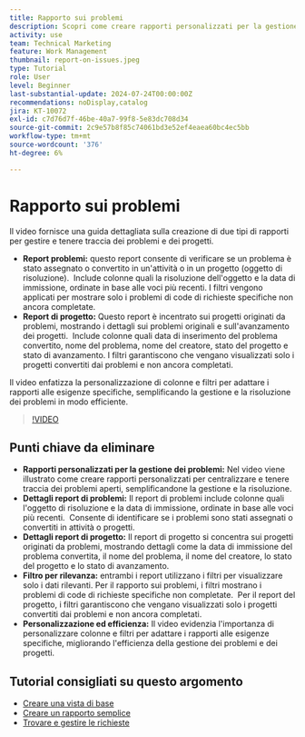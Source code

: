 ```yaml
---
title: Rapporto sui problemi
description: Scopri come creare rapporti personalizzati per la gestione dei problemi e dei progetti, incluso come centralizzare e tenere traccia dei problemi aperti, personalizzare colonne e filtri e ottimizzare la gestione di progetti e problemi.
activity: use
team: Technical Marketing
feature: Work Management
thumbnail: report-on-issues.jpeg
type: Tutorial
role: User
level: Beginner
last-substantial-update: 2024-07-24T00:00:00Z
recommendations: noDisplay,catalog
jira: KT-10072
exl-id: c7d76d7f-46be-40a7-99f8-5e83dc708d34
source-git-commit: 2c9e57b8f85c74061bd3e52ef4eaea60bc4ec5bb
workflow-type: tm+mt
source-wordcount: '376'
ht-degree: 6%

---
```


# Rapporto sui problemi

Il video fornisce una guida dettagliata sulla creazione di due tipi di rapporti per gestire e tenere traccia dei problemi e dei progetti. &#x200B;

* **Report problemi:** questo report consente di verificare se un problema è stato assegnato o convertito in un&#39;attività o in un progetto (oggetto di risoluzione). &#x200B; Include colonne quali la risoluzione dell&#39;oggetto e la data di immissione, ordinate in base alle voci più recenti. I filtri vengono applicati per mostrare solo i problemi di code di richieste specifiche non ancora completate. &#x200B;
* **Report di progetto:** Questo report è incentrato sui progetti originati da problemi, mostrando i dettagli sui problemi originali e sull&#39;avanzamento dei progetti. &#x200B; Include colonne quali data di inserimento del problema convertito, nome del problema, nome del creatore, stato del progetto e stato di avanzamento. I filtri garantiscono che vengano visualizzati solo i progetti convertiti dai problemi e non ancora completati. &#x200B;

Il video enfatizza la personalizzazione di colonne e filtri per adattare i rapporti alle esigenze specifiche, semplificando la gestione e la risoluzione dei problemi in modo efficiente. &#x200B;


>[!VIDEO](https://video.tv.adobe.com/v/3432002/?quality=12&learn=on&enablevpops)

## Punti chiave da eliminare

* **Rapporti personalizzati per la gestione dei problemi:** Nel video viene illustrato come creare rapporti personalizzati per centralizzare e tenere traccia dei problemi aperti, semplificandone la gestione e la risoluzione. &#x200B;
* **Dettagli report di problemi:** Il report di problemi include colonne quali l&#39;oggetto di risoluzione e la data di immissione, ordinate in base alle voci più recenti. &#x200B; Consente di identificare se i problemi sono stati assegnati o convertiti in attività o progetti. &#x200B;
* **Dettagli report di progetto:** Il report di progetto si concentra sui progetti originati da problemi, mostrando dettagli come la data di immissione del problema convertita, il nome del problema, il nome del creatore, lo stato del progetto e lo stato di avanzamento.
* **Filtro per rilevanza:** entrambi i report utilizzano i filtri per visualizzare solo i dati rilevanti. Per il rapporto sui problemi, i filtri mostrano i problemi di code di richieste specifiche non completate. &#x200B; Per il report del progetto, i filtri garantiscono che vengano visualizzati solo i progetti convertiti dai problemi e non ancora completati. &#x200B;
* **Personalizzazione ed efficienza:** Il video evidenzia l&#39;importanza di personalizzare colonne e filtri per adattare i rapporti alle esigenze specifiche, migliorando l&#39;efficienza della gestione dei problemi e dei progetti.


## Tutorial consigliati su questo argomento

* [Creare una vista di base](/help/reporting/basic-reporting/create-a-basic-view.md)
* [Creare un rapporto semplice](/help/reporting/basic-reporting/create-a-simple-report.md)
* [Trovare e gestire le richieste](/help/manage-work/issues-requests/find-requests.md)

